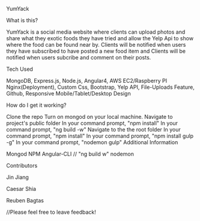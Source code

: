 YumYack

What is this?

YumYack is a social media website where clients can upload photos and share what they exotic foods they have tried and allow the Yelp Api to show where the food can be found near by. Clients will be notified when users they have subscribed to have posted a new food item and Clients will be notified when users subcribe and comment on their posts.

Tech Used

MongoDB, Express.js, Node.js, Angular4, AWS EC2/Raspberry PI Nginx(Deployment), Custom Css, Bootstrap, Yelp API, File-Uploads Feature, Github, Responsive Mobile/Tablet/Desktop Design

How do I get it working?

Clone the repo 
Turn on mongod on your local machine. 
Navigate to project's public folder 
In your command prompt, "npm install" 
In your command prompt, "ng build -w" 
Navigate to the the root folder 
In your command prompt, "npm install"
In your command prompt, "npm install gulp -g"
In your command prompt, "nodemon gulp"
Additional Information

Mongod 
NPM 
Angular-CLI // "ng build w" 
nodemon

Contributors

Jin Jiang

Caesar Shia

Reuben Bagtas

//Please feel free to leave feedback!
